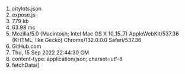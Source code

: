 1. citylots.json
2. expose.js
3. 779 kb
4. 63.98 ms
5. Mozilla/5.0 (Macintosh; Intel Mac OS X 10_15_7) AppleWebKit/537.36 (KHTML, like Gecko) Chrome/132.0.0.0 Safari/537.36
6. GitHub.com
7. Thu, 15 Sep 2022 22:44:30 GM
8. content-type: application/json; charset=utf-8
9. fetchData()